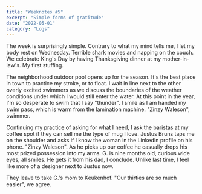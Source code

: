 ```yaml
---
title: "Weeknotes #5"
excerpt: "Simple forms of gratitude"
date: "2022-05-01" 
category: "Logs"
---
```

The week is surprisingly simple. Contrary to what my mind tells me, I let my body rest on Wednesday. Terrible shark movies and napping on the couch. We celebrate King's Day by having Thanksgiving dinner at my mother-in-law's. My first stuffing.

The neighborhood outdoor pool opens up for the season. It's the best place in town to practice my stroke, or to float. I wait in line next to the other overly excited swimmers as we discuss the boundaries of the weather conditions under which I would still enter the water. At this point in the year, I'm so desperate to swim that I say "thunder". I smile as I am handed my swim pass, which is warm from the lamination machine. "Zinzy Waleson", swimmer. 

Continuing my practice of asking for what I need, I ask the baristas at my coffee spot if they can sell me the type of mug I love. Justus Bruns taps me on the shoulder and asks if I know the woman in the LinkedIn profile on his phone. "Zinzy Waleson". As he picks up our coffee he casually drops his most prized possession into my arms. G. is nine months old, curious wide eyes, all smiles. He gets it from his dad, I conclude. Unlike last time, I feel like more of a designer next to Justus now. 

They leave to take G.'s mom to Keukenhof. "Our thirties are so much easier", we agree. 

